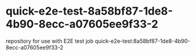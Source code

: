 # quick-e2e-test-8a58bf87-1de8-4b90-8ecc-a07605ee9f33-2
repository for use with E2E test job quick-e2e-test:8a58bf87-1de8-4b90-8ecc-a07605ee9f33-2

